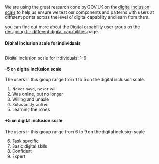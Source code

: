 
We are using the great research done by GOV.UK on the [digital inclusion scale](https://www.gov.uk/government/publications/government-digital-inclusion-strategy/government-digital-inclusion-strategy#a-digital-inclusion-scale-for-individuals) to help us ensure we test our components and patterns with users at different points across the level of digital capability and learn from them.

you can find out more about the Digital capability user group on the [designing for different digital capabilities](digital-capabilities) page.

#### Digital inclusion scale for individuals

<figure style="margin-left:0px;" class="image embedded"><div class="img"><img src="https://assets.publishing.service.gov.uk/government/uploads/system/uploads/image_data/file/24857/02.-Scale.2.2.png" alt=""></div>
<figcaption><p>Digital inclusion scale for individuals: 1-9</p></figcaption></figure>

#### -5 on digital inclusion scale

The users in this group range from 1 to 5 on the digital inclusion scale.

1. Never have, never will
2. Was online, but no longer
3. Willing and unable
4. Reluctantly online
5. Learning the ropes

#### +5 on digital inclusion scale

The users in this group range from 6 to 9 on the digital inclusion scale.

6. Task specific
7. Basic digital skills
8. Confident
9. Expert
